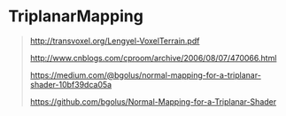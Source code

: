# TriplanarMapping

> http://transvoxel.org/Lengyel-VoxelTerrain.pdf
>
> http://www.cnblogs.com/cproom/archive/2006/08/07/470066.html
>
> https://medium.com/@bgolus/normal-mapping-for-a-triplanar-shader-10bf39dca05a
>
> https://github.com/bgolus/Normal-Mapping-for-a-Triplanar-Shader